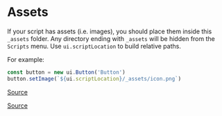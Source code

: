 # Assets

<!-- TODO: Link to `ui.scriptLocation` -->

If your script has assets (i.e. images), you should place them inside this `_assets` folder. Any directory ending with `_assets` will be hidden from the `Scripts` menu. Use `ui.scriptLocation` to build relative paths.

For example:

```js
const button = new ui.Button('Button')
button.setImage(`${ui.scriptLocation}/_assets/icon.png`)
```

[Source](https://docs.cavalry.scenegroup.co/tech-info/scripting/script-uis)

<!-- If you only want to distribute a single script file, you can import the image as `base64` and save it to disk on runtime.

```js
import image from "./images/bun.jpg";
const outputPath = "/path/to/output/file.jpg";
api.writeEncodedToBinaryFile(outputPath, image);
``` -->

[Source](https://docs.cavalry.scenegroup.co/tech-info/scripting/api-module#writeencodedtobinaryfilestringfilepath-stringcontent---bool)
